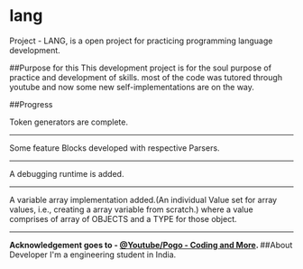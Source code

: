 # lang
Project - LANG,  is a open project for practicing programming language development.

##Purpose for this
This development project is for the soul purpose of practice and development of skills. most of the code was tutored through youtube
and now some new self-implementations are on the way.

##Progress

Token generators are complete.

***
Some feature Blocks developed with respective Parsers.

***
A debugging runtime is added.

***
A variable array implementation added.(An individual Value set for array values, i.e., creating a array variable from scratch.) 
where a value comprises of array of OBJECTS and a TYPE for those object.

***
<b>Acknowledgement goes to - <a href="https://www.youtube.com/channel/UCI5kTq_eoaZslY9TQ4XlmmA">@Youtube/Pogo - Coding and More</a>.
</b>
##About Developer
I'm a engineering student in India.
